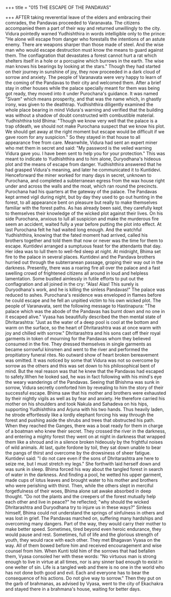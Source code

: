 +++
title = "015 THE ESCAPE OF THE PANDAVAS"

+++
AFTER taking reverential leave of the
elders and embracing their comrades, the
Pandavas proceeded to Varanavata. The
citizens accompanied them a part of their
way and returned unwillingly to the city.
Vidura pointedly warned Yudhishthira in
words intelligible only to the prince:
"He alone will escape from danger who
forestalls the intentions of an astute
enemy. There are weapons sharper than
those made of steel. And the wise man
who would escape destruction must know
the means to guard against them. The
conflagration that devastates a forest
cannot hurt a rat which shelters itself in a
hole or a porcupine which burrows in the
earth. The wise man knows his bearings
by looking at the stars."
Though they had started on their journey
in sunshine of joy, they now proceeded in
a dark cloud of sorrow and anxiety.
The people of Varanavata were very
happy to learn of the coming of the
Pandavas to their city and welcomed
them. After a brief stay in other houses
while the palace specially meant for them
was being got ready, they moved into it
under Purochana's guidance.
It was named "Sivam" which means
prosperity, and that was the name which,
in ghastly irony, was given to the
deathtrap.
Yudhishthira
diligently
examined the whole place bearing in mind
Vidura's warning and verified that the
building was without a shadow of doubt
constructed with combustible material.
Yudhishthira told Bhima: "Though we
know very well that the palace is a trap ofdeath, we should not make Purochana
suspect that we know his plot. We should
get away at the right moment but escape
would be difficult if we gave room for any
suspicion."
So they stayed in that house to all
appearance free from care. Meanwhile,
Vidura had sent an expert miner who met
them in secret and said: "My password is
the veiled warning Vidura gave you. I
have been sent to help you for your
protection."
This was meant to indicate to
Yudhishthira
and
to
him
alone,
Duryodhana's hideous plot and the means
of escape from danger. Yudhishthira
answered that he had grasped Vidura's
meaning, and later he communicated it to
Kuntidevi.
Henceforward the miner worked for many
days in secret, unknown to Purochana,
and completed a subterranean egress from
the wax house right under and across the
walls and the moat, which ran round the
precincts.
Purochana had his quarters at the gateway
of the palace. The Pandavas kept armed
vigil during night, but by day they used to
go out hunting in the forest, to all
appearance bent on pleasure but really to
make themselves familiar with the forest
paths.
As has already been said, they carefully
kept to themselves their knowledge of the
wicked plot against their lives. On his side
Purochana, anxious to lull all suspicion
and make the murderous fire seem an
accident, waited fully a year before
putting the plot into effect.
At last Purochana felt he had waited long
enough. And the watchful Yudhishthira,
knowing that the fated moment had
arrived, called his brothers together and
told them that now or never was the time
for them to escape.
Kuntidevi arranged a sumptuous feast for
the attendants that day. Her idea was to
lull them to well-fed sleep at night.
At midnight, Bhima set fire to the palace
in several places. Kuntidevi and the
Pandava brothers hurried out through the
subterranean passage, groping their way
out in the darkness. Presently, there was a
roaring fire all over the palace and a fast
swelling crowd of frightened citizens all
around in loud and helpless lamentation.
Some bustled aimlessly in futile efforts to
put out the conflagration and all joined in
the cry: "Alas! Alas! This surely is
Duryodhana's work, and he is killing the
sinless Pandavas!"
The palace was reduced to ashes.
Purochana's residence was enveloped in
flames before he could escape and he fell
an unpitied victim to his own wicked plot.
The people of Varanavata, sent the
following message to Hastinapura: "The
palace which was the abode of the
Pandavas has burnt down and no one in it
escaped alive."
Vyasa has beautifully described the then
mental state of Dhritarashtra: "Just as the
water of a deep pool is cool at the bottom
and warm on the surface, so the heart of
Dhritarashtra was at once warm with joy
and chilled with sorrow."
Dhritarashtra and his sons cast off their
royal garments in token of mourning for
the Pandavas whom they believed
consumed in the fire. They dressed
themselves in single garments as became
sorrowful kinsmen and went to the river
and performed the propitiatory funeral
rites.
No outward show of heart broken
bereavement was omitted. It was noticed
by some that Vidura was not so overcome
by sorrow as the others and this was set
down to his philosophical bent of mind.
But the real reason was that he knew that
the Pandavas had escaped to safety.When he looked sad, he was in fact
following with his mind's eye the weary
wanderings of the Pandavas. Seeing that
Bhishma was sunk in sorrow, Vidura
secretly comforted him by revealing to
him the story of their successful escape.
Bhima saw that his mother and brothers
were exhausted by their nightly vigils as
well as by fear and anxiety. He therefore
carried his mother on his shoulders and
took Nakula and Sahadeva on his hips,
supporting Yudhishthira and Arjuna with
his two hands.
Thus heavily laden, he strode effortlessly
like a lordly elephant forcing his way
through the forest and pushing aside the
shrubs and trees that obstructed his path.
When they reached the Ganges, there was
a boat ready for them in charge of a
boatman who knew their secret. They
crossed the river in the darkness, and
entering a mighty forest they went on at
night in darkness that wrapped them like a
shroud and in a silence broken hideously
by the frightful noises of wild animals.
At last, quite fordone by toil, they sat
down unable to bear the pangs of thirst
and overcome by the drowsiness of sheer
fatigue. Kuntidevi said: "I do not care
even if the sons of Dhritarashtra are here
to seize me, but I must stretch my legs."
She forthwith laid herself down and was
sunk in sleep.
Bhima forced his way about the tangled
forest in search of water in the darkness.
And finding a pool, he wetted his upper
garment, made cups of lotus leaves and
brought water to his mother and brothers
who were perishing with thirst.
Then, while the others slept in merciful
forgetfulness of their woes, Bhima alone
sat awake absorbed in deep thought. "Do
not the plants and the creepers of the
forest mutually help each other and live in
peace?" he reflected; "why should the
wicked Dhritarashtra and Duryodhana try
to injure us in these ways?" Sinless
himself, Bhima could not understand the
springs of sinfulness in others and was
lost in grief.
The Pandavas marched on, suffering
many hardships and overcoming many
dangers. Part of the way, they would carry
their mother to make better speed.
Sometimes, tired beyond even heroic
endurance, they would pause and rest.
Sometimes, full of life and the glorious
strength of youth, they would race with
each other.
They met Bhagavan Vyasa on the way.
All of them bowed before him and
received encouragement and wise counsel
from him.
When Kunti told him of the sorrows that
had befallen them, Vyasa consoled her
with these words: "No virtuous man is
strong enough to live in virtue at all times,
nor is any sinner bad enough to exist in
one welter of sin. Life is a tangled web
and there is no one in the world who has
not done both good and evil. Each and
everyone has to bear the consequence of
his actions. Do not give way to sorrow."
Then they put on the garb of brahmanas,
as advised by Vyasa, went to the city of
Ekachakra and stayed there in a
brahmana's house, waiting for better days.